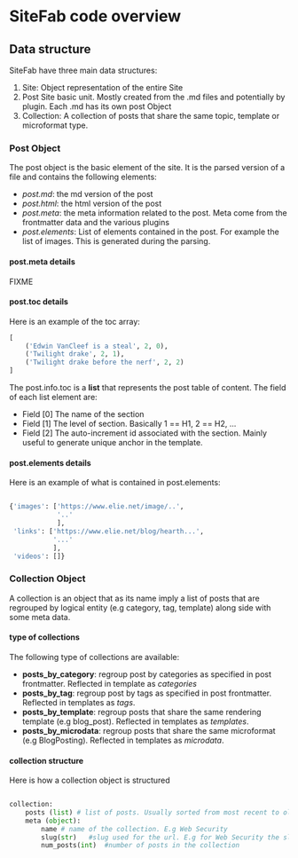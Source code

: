 # SiteFab code overview

## Data structure

SiteFab have three main data structures:

1. Site: Object representation of the entire Site
2. Post Site basic unit. Mostly created from the .md files and potentially by plugin. Each .md has its own post Object
3. Collection: A collection of posts that share the same topic, template or microformat type.


### Post Object

The post object is the basic element of the site. It is the parsed version of a file and contains the following elements:

- *post.md*: the md version of the post
- *post.html*: the html version of the post
- *post.meta*: the meta information related to the post. Meta come from the frontmatter data and the various plugins
- *post.elements*: List of elements contained in the post. For example the list of images. This is generated during the parsing.

#### post.meta details

FIXME

#### post.toc details
Here is an example of the toc array:

 ```python
[
     ('Edwin VanCleef is a steal', 2, 0),
     ('Twilight drake', 2, 1),
     ('Twilight drake before the nerf', 2, 2)
]

```

The post.info.toc is a **list** that represents the post table of content. The field of each list element are:

- Field [0] The name of the section
- Field [1] The level of section. Basically 1 == H1, 2 == H2, ...
- Field [2] The auto-increment id associated with the section. Mainly useful to generate unique anchor in the template.


#### post.elements details

Here is an example of what is contained in post.elements:

```python

{'images': ['https://www.elie.net/image/..',
            '..'
            ],
 'links': ['https://www.elie.net/blog/hearth...',
           '...'
           ],
 'videos': []}

```

### Collection Object

A collection is an object that as its name imply a list of posts that are regrouped by logical entity (e.g category, tag, template) along side with some meta data.

#### type of collections

The following type of collections are available:

* **posts_by_category**: regroup post by categories as specified in post frontmatter. Reflected in template as *categories*
* **posts_by_tag**: regroup post by tags as specified in post frontmatter. Reflected in templates as *tags*.
* **posts_by_template**: regroup posts that share the same rendering template (e.g blog_post). Reflected in templates as *templates*.
* **posts_by_microdata**: regroup posts that share the same microformat (e.g BlogPosting). Reflected in templates as *microdata*.

#### collection structure

Here is how a collection object is structured

```python

collection:
    posts (list) # list of posts. Usually sorted from most recent to oldest.
    meta (object):
        name # name of the collection. E.g Web Security
        slug(str)   #slug used for the url. E.g for Web Security the slug is web-security
        num_posts(int)  #number of posts in the collection

```
